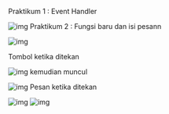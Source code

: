 Praktikum 1 : Event Handler

![img](/src/1.png)
Praktikum 2 : Fungsi baru dan isi pesann


![img](/2.png)

Tombol ketika ditekan


![img](/3.png)
kemudian muncul

![img](/4.png)
Pesan ketika ditekan


![img](/5.png) ![img](/)






